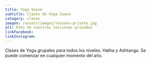 ```yaml
---
title: Yoga Suave
subtitle: Clases de Yoga Suave
category: clases
imagen: /assets/images/lessons-private.jpg
alt: Foto de nuestras lecciones privadas
linkFacebook: 
linkInstagram: 
---
```

Clases de Yoga grupales para todos los niveles. Hatha y Ashtanga. Se puede comenzar en cualquier momento del año.